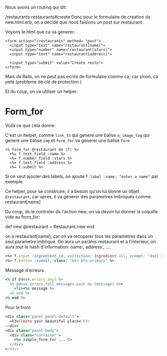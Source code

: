 Nous avons un routing qui dit:

/restaurants      restaurants#create
Donc pour le formulaire de creation ds new.html.erb, on a décidé que nous faisions un post sur restaurant

Voyons le html que ca va generer:
```
<form action="/restaurants" method= "post">
  <input type="text" name="restaurant[name]">
  <input type="number" name="restaurant[stars]">
  <input type="text" name="restaurant[address]">

  <input type="submit" value="Create resto">
</form>
```
Mais ds Rails, on ne peut pas ecrire de formulaire comme ca, car sinon, ca pete (probleme de clé de protection )

Et du coup, on va utiliser un helper:

# Form_for

Voilà ce que cela donne:

C'est un helper, comme ```link_to``` qui genere une balise ```a```; ```image_tag``` qui genere une balise ```img``` et ```form_for``` va generer une balise ```form```

```
<% form_for @restaurant do |f| %>
  <%= f.text_field :name %>
  <%= f.number_field :stars %>
  <%= f.text_field :address %>
  <%= f.submit %>
```

  Si on veut ajouter des labels, on ajoute ```f.label :name, "enter a name"``` par exemple

Ce helper, pour se construire, il a besoin qu'on lui donne un objet ```@restaurant```, car apres, il va generer des parametres imbriqués comme restaurant[name]

Du coup, ds le controler ds l'action new, on va devoir lui donner la coquille vide au form_for:

def new
  @restaurant = Restaurant.new
end


on a restaurant[name], car on va recuperer tous les parametres dans un seul parametre imbriqué.
On aura un params restaurant et a l'interieur, on aura tout le hash d'information:  name:, address:, ....

```ruby
<%= f.input :ingredient_id, collection: Ingredient.all, prompt: "Quel ingredient ?" %>
<%= f.button :submit, class: "btn btn-primary" %>
```

Message d'erreurs

```ruby
<% if @dose.errors.any? %>
  <% @dose.errors.full_messages.each do |message| %>>
    <li><%= message %>
  <% end %>
<% end %>
```


Pour le front 

```ruby
<div class="panel panel-default">
  <h3>Create your beautiful place</h3>
</div>
<div class="panel-body">
  <div class="container">
    <%= simple_form_for ... %>
  </div>
</div>
```

